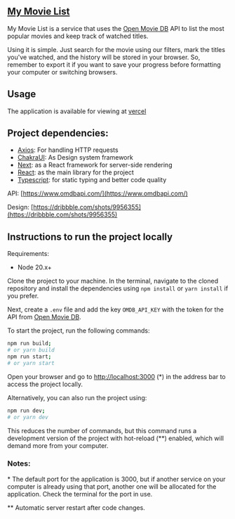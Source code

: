 ## [My Movie List](https://mymovielist-beta.vercel.app/)

My Movie List is a service that uses the [Open Movie DB](https://www.omdbapi.com/) API to list the most popular movies and keep track of watched titles.

Using it is simple. Just search for the movie using our filters, mark the titles you've watched, and the history will be stored in your browser. So, remember to export it if you want to save your progress before formatting your computer or switching browsers.

## Usage

The application is available for viewing at [vercel](https://mymovieslist.vercel.app/)

## Project dependencies:

- [Axios](https://axios-http.com/docs/intro): For handling HTTP requests
- [ChakraUI](https://chakra-ui.com/docs/getting-started): As Design system framework
- [Next](https://nextjs.org/): as a React framework for server-side rendering
- [React](https://reactjs.org/): as the main library for the project
- [Typescript](https://www.typescriptlang.org/): for static typing and better code quality

API: [https://www.omdbapi.com/](https://www.omdbapi.com/)

Design: [https://dribbble.com/shots/9956355](https://dribbble.com/shots/9956355)

## Instructions to run the project locally

Requirements:

- Node 20.x+

Clone the project to your machine. In the terminal, navigate to the cloned repository and install the dependencies using `npm install` or `yarn install` if you prefer.

Next, create a `.env` file and add the key `OMDB_API_KEY` with the token for the API from [Open Movie DB](https://www.omdbapi.com/).

To start the project, run the following commands:

```bash
npm run build;
# or yarn build
npm run start;
# or yarn start
```

Open your browser and go to [http://localhost:3000](http://localhost:3000) (\*) in the address bar to access the project locally.

Alternatively, you can also run the project using:

```bash
npm run dev;
# or yarn dev
```

This reduces the number of commands, but this command runs a development version of the project with hot-reload (\*\*) enabled, which will demand more from your computer.

### Notes:

\* The default port for the application is 3000, but if another service on your computer is already using that port, another one will be allocated for the application. Check the terminal for the port in use.

\*\* Automatic server restart after code changes.
